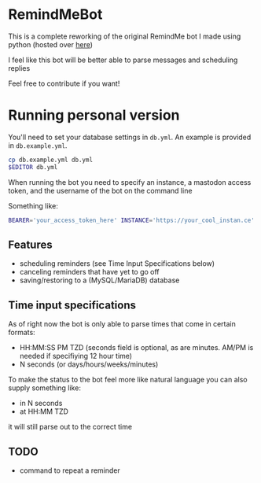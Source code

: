 # RemindMeBot

This is a complete reworking of the original RemindMe bot I made using python (hosted over [here](https://botsin.space/@RemindMe))

I feel like this bot will be better able to parse messages and scheduling replies

Feel free to contribute if you want!

# Running personal version

You'll need to set your database settings in `db.yml`. An example is provided in `db.example.yml`.

```bash
cp db.example.yml db.yml
$EDITOR db.yml
```

When running the bot you need to specify an instance, a mastodon access token, and the username of the bot on the command line

Something like:
```bash
BEARER='your_access_token_here' INSTANCE='https://your_cool_instan.ce' bundle exec ruby app.rb
```


## Features

- scheduling reminders (see Time Input Specifications below)
- canceling reminders that have yet to go off
- saving/restoring to a (MySQL/MariaDB) database


## Time input specifications

As of right now the bot is only able to parse times that come in certain formats:

- HH:MM:SS PM TZD (seconds field is optional, as are minutes. AM/PM is needed if specifiying 12 hour time)
- N seconds (or days/hours/weeks/minutes)

To make the status to the bot feel more like natural language you can also supply something like:

- in N seconds
- at HH:MM TZD

it will still parse out to the correct time

## TODO

- command to repeat a reminder

